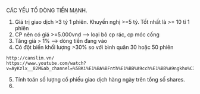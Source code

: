 CÁC YẾU TỐ DÒNG TIỀN MẠNH.
1. Giá trị giao dịch >3 tỷ 1 phiên. Khuyến nghị >=5 tỷ. Tốt nhất là >= 10 tỉ 1 phiên
2. CP nên có giá >=5.000vnd --> loại bỏ cp rác, cp móc cống
3. Tăng giá > 1% --> dòng tiền đang vào
4. Có đột biến khối lượng >30% so với bình quân 30 hoặc 50 phiên

```
http://canslim.vn/
https://www.youtube.com/watch?v=AyKzlx__82M&ab_channel=%5BKi%E1%BA%BFnth%E1%BB%A9cch%E1%BB%A9ngkho%C3%A1n%5DH%C3%B9ngCanslim
```

5. Tính toán số lượng cổ phiếu giao dịch hàng ngày trên tổng số shares.
6.